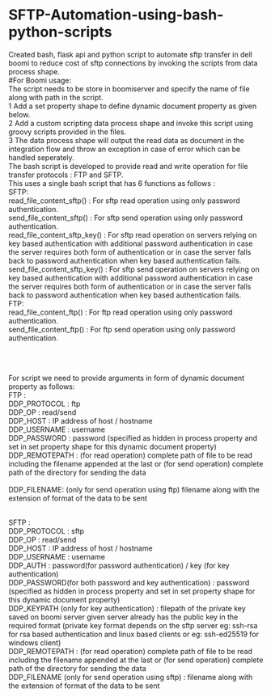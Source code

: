 # SFTP-Automation-using-bash-python-scripts
Created bash, flask api and python script to automate sftp transfer in dell boomi to reduce cost of sftp connections by invoking the scripts from data process shape.
<br>
#For Boomi usage:
<br>
The script needs to be store in boomiserver and specify the name of file along with path in the script.
<br>1 Add a set property shape to define dynamic document property as given below.
<br>2 Add a custom scripting data process shape and invoke this script using groovy scripts provided in the files.
<br>3 The data process shape will output the read data as document in the integration flow and throw an exception in case of error which can be handled seperately.
<br>The bash script is developed to provide read and write operation for file transfer protocols : FTP and SFTP.
<br>This uses a single bash script that has 6 functions as follows :
<br>SFTP:
<br>read_file_content_sftp() : For sftp read operation using only password authentication.
<br>send_file_content_sftp() : For sftp send operation using only password authentication.
<br>read_file_content_sftp_key() : For sftp read operation on servers relying on key based authentication with additional password authentication in case the server requires both form of authentication or in case the server falls back to password authentication when key based authentication fails.
<br>send_file_content_sftp_key() :  For sftp send operation on servers relying on key based authentication with additional password authentication in case the server requires both form of authentication or in case the server falls back to password authentication when key based authentication fails.
<br>FTP: 
<br>read_file_content_ftp() : For ftp read operation using only password authentication.
<br>send_file_content_ftp() : For ftp send operation using only password authentication.

<br>

<br>For script we need to provide arguments in form of dynamic document property as follows:
<br>FTP : 
<br>DDP_PROTOCOL : ftp
<br>DDP_OP : read/send
<br>DDP_HOST : IP address of host / hostname
<br>DDP_USERNAME : username 
<br>DDP_PASSWORD : password (specified as hidden in process property and set in set property shape for this dynamic document property) 
<br>DDP_REMOTEPATH : (for read operation) complete path of file to be read including the filename appended at the last or (for send operation) complete path of the directory for sending the data 
<br>
<br>DDP_FILENAME: (only for send operation using ftp) filename along with the extension of format of the data to be sent 

<br>SFTP : 
<br>DDP_PROTOCOL : sftp
<br>DDP_OP : read/send
<br>DDP_HOST : IP address of host / hostname
<br>DDP_USERNAME : username 
<br>DDP_AUTH : password(for password authentication) / key (for key authentication)
<br>DDP_PASSWORD(for both password and key authentication) : password (specified as hidden in process property and set in set property shape for this dynamic document property) 
<br>DDP_KEYPATH (only for key authentication) : filepath of the private key saved on boomi server given server already has the public key in the required format (private key format depends on the sftp server eg: ssh-rsa for rsa based authentication and linux based clients or eg: ssh-ed25519 for windows client)
<br>DDP_REMOTEPATH : (for read operation) complete path of file to be read including the filename appended at the last or (for send operation) complete path of the directory for sending the data 
<br>DDP_FILENAME (only for send operation using sftp) : filename along with the extension of format of the data to be sent 
